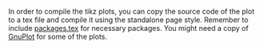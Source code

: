 In order to compile the tikz plots, you can copy the source code of the plot to a tex file and compile it using the standalone page style. Remember to include [packages.tex](thesis/packages.tex) for necessary packages. You might need a copy of [GnuPlot](http://www.gnuplot.info/) for some of the plots.
